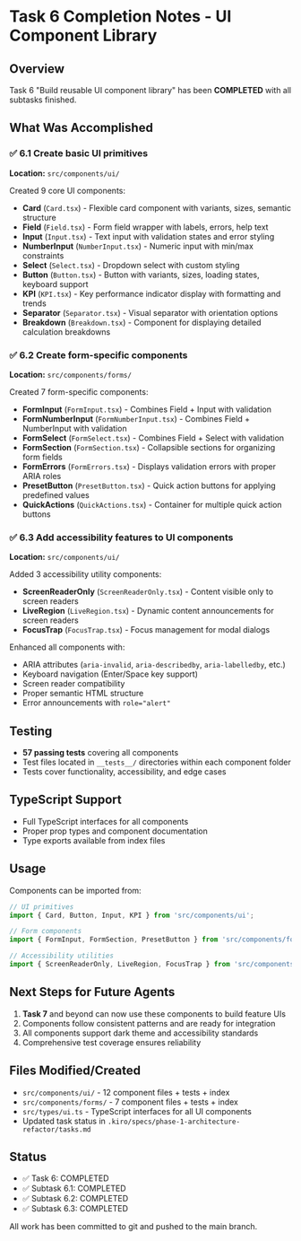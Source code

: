 # Task 6 Completion Notes - UI Component Library

## Overview
Task 6 "Build reusable UI component library" has been **COMPLETED** with all subtasks finished.

## What Was Accomplished

### ✅ 6.1 Create basic UI primitives
**Location:** `src/components/ui/`

Created 9 core UI components:
- **Card** (`Card.tsx`) - Flexible card component with variants, sizes, semantic structure
- **Field** (`Field.tsx`) - Form field wrapper with labels, errors, help text
- **Input** (`Input.tsx`) - Text input with validation states and error styling  
- **NumberInput** (`NumberInput.tsx`) - Numeric input with min/max constraints
- **Select** (`Select.tsx`) - Dropdown select with custom styling
- **Button** (`Button.tsx`) - Button with variants, sizes, loading states, keyboard support
- **KPI** (`KPI.tsx`) - Key performance indicator display with formatting and trends
- **Separator** (`Separator.tsx`) - Visual separator with orientation options
- **Breakdown** (`Breakdown.tsx`) - Component for displaying detailed calculation breakdowns

### ✅ 6.2 Create form-specific components  
**Location:** `src/components/forms/`

Created 7 form-specific components:
- **FormInput** (`FormInput.tsx`) - Combines Field + Input with validation
- **FormNumberInput** (`FormNumberInput.tsx`) - Combines Field + NumberInput with validation
- **FormSelect** (`FormSelect.tsx`) - Combines Field + Select with validation
- **FormSection** (`FormSection.tsx`) - Collapsible sections for organizing form fields
- **FormErrors** (`FormErrors.tsx`) - Displays validation errors with proper ARIA roles
- **PresetButton** (`PresetButton.tsx`) - Quick action buttons for applying predefined values
- **QuickActions** (`QuickActions.tsx`) - Container for multiple quick action buttons

### ✅ 6.3 Add accessibility features to UI components
**Location:** `src/components/ui/`

Added 3 accessibility utility components:
- **ScreenReaderOnly** (`ScreenReaderOnly.tsx`) - Content visible only to screen readers
- **LiveRegion** (`LiveRegion.tsx`) - Dynamic content announcements for screen readers
- **FocusTrap** (`FocusTrap.tsx`) - Focus management for modal dialogs

Enhanced all components with:
- ARIA attributes (`aria-invalid`, `aria-describedby`, `aria-labelledby`, etc.)
- Keyboard navigation (Enter/Space key support)
- Screen reader compatibility
- Proper semantic HTML structure
- Error announcements with `role="alert"`

## Testing
- **57 passing tests** covering all components
- Test files located in `__tests__/` directories within each component folder
- Tests cover functionality, accessibility, and edge cases

## TypeScript Support
- Full TypeScript interfaces for all components
- Proper prop types and component documentation
- Type exports available from index files

## Usage
Components can be imported from:
```typescript
// UI primitives
import { Card, Button, Input, KPI } from 'src/components/ui';

// Form components  
import { FormInput, FormSection, PresetButton } from 'src/components/forms';

// Accessibility utilities
import { ScreenReaderOnly, LiveRegion, FocusTrap } from 'src/components/ui';
```

## Next Steps for Future Agents
1. **Task 7** and beyond can now use these components to build feature UIs
2. Components follow consistent patterns and are ready for integration
3. All components support dark theme and accessibility standards
4. Comprehensive test coverage ensures reliability

## Files Modified/Created
- `src/components/ui/` - 12 component files + tests + index
- `src/components/forms/` - 7 component files + tests + index  
- `src/types/ui.ts` - TypeScript interfaces for all UI components
- Updated task status in `.kiro/specs/phase-1-architecture-refactor/tasks.md`

## Status
- ✅ Task 6: COMPLETED
- ✅ Subtask 6.1: COMPLETED  
- ✅ Subtask 6.2: COMPLETED
- ✅ Subtask 6.3: COMPLETED

All work has been committed to git and pushed to the main branch.